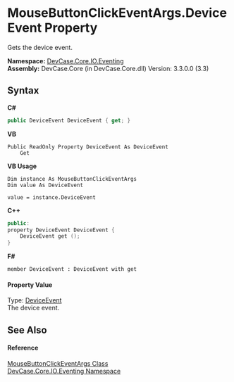 # MouseButtonClickEventArgs.DeviceEvent Property 
 

Gets the device event.

**Namespace:**&nbsp;<a href="N_DevCase_Core_IO_Eventing">DevCase.Core.IO.Eventing</a><br />**Assembly:**&nbsp;DevCase.Core (in DevCase.Core.dll) Version: 3.3.0.0 (3.3)

## Syntax

**C#**<br />
``` C#
public DeviceEvent DeviceEvent { get; }
```

**VB**<br />
``` VB
Public ReadOnly Property DeviceEvent As DeviceEvent
	Get
```

**VB Usage**<br />
``` VB Usage
Dim instance As MouseButtonClickEventArgs
Dim value As DeviceEvent

value = instance.DeviceEvent

```

**C++**<br />
``` C++
public:
property DeviceEvent DeviceEvent {
	DeviceEvent get ();
}
```

**F#**<br />
``` F#
member DeviceEvent : DeviceEvent with get

```


#### Property Value
Type: <a href="T_DevCase_Core_IO_DeviceEvent">DeviceEvent</a><br />The device event.

## See Also


#### Reference
<a href="T_DevCase_Core_IO_Eventing_MouseButtonClickEventArgs">MouseButtonClickEventArgs Class</a><br /><a href="N_DevCase_Core_IO_Eventing">DevCase.Core.IO.Eventing Namespace</a><br />